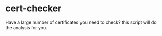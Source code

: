 # cert-checker
Have a large number of certificates you need to check? this script will do the analysis for you. 
